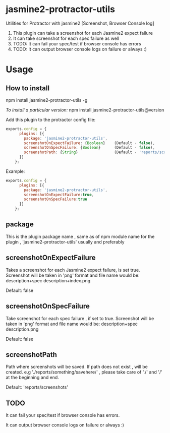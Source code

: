 # jasmine2-protractor-utils
Utilities for Protractor with jasmine2 [Screenshot, Browser Console log]

1. This plugin can take a screenshot for each Jasmine2 expect failure
2. It can take screenshot for each spec failure as well
3. TODO: It can fail your spec/test if browser console has errors
4. TODO: It can output browser console logs on failure or always :)

# Usage

## How to install

npm install jasmine2-protractor-utils -g

*To install a particular version:* npm install jasmine2-protractor-utils@version


Add this plugin to the protractor config file:
```js
exports.config = {
      plugins: [{
        package: 'jasmine2-protractor-utils',
        screenshotOnExpectFailure: {Boolean}    (Default - false),
        screenshotOnSpecFailure: {Boolean}      (Default - false),
        screenshotPath: {String}                (Default - 'reports/screenshots')
      }]
    };
```

Example:

```js
exports.config = {
      plugins: [{
        package: 'jasmine2-protractor-utils',
        screenshotOnExpectFailure:true,
        screenshotOnSpecFailure:true
      }]
    };
```

## package

 This is the plugin package name , same as of npm module name for the plugin , 'jasmine2-protractor-utils' usually and preferably


## screenshotOnExpectFailure

 Takes a screenshot for each Jasmine2 expect failure, is set true.
 Screenshot will be taken in 'png' format and file name would be: description+spec description+index.png

 Default: false


## screenshotOnSpecFailure

 Take screenshot for each spec failure , if set to true.
 Screenshot will be taken in 'png' format and file name would be: description+spec description.png

 Default: false


## screenshotPath

 Path where screenshots will be saved. If path does not exist , will be created.
 e.g './reports/something/savehere/' , please take care of './' and '/' at the beginning and end.

 Default: 'reports/screenshots'


## TODO
It can fail your spec/test if browser console has errors.

It can output browser console logs on failure or always :)
